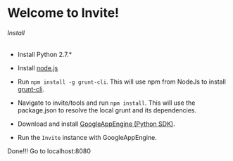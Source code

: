 # Welcome to Invite!



###### Install

* Install Python 2.7.*

* Install [node.js](http://nodejs.org/)

* Run `npm install -g grunt-cli`. This will use npm from NodeJs to install [grunt-cli](http://gruntjs.com/getting-started#installing-the-cli).

* Navigate to invite/tools and run `npm install`. This will use the package.json to resolve the local grunt and its dependencies.

* Download and install [GoogleAppEngine (Python SDK)](https://cloud.google.com/appengine/downloads).

* Run the `Invite` instance with GoogleAppEngine.

Done!!! Go to localhost:8080
